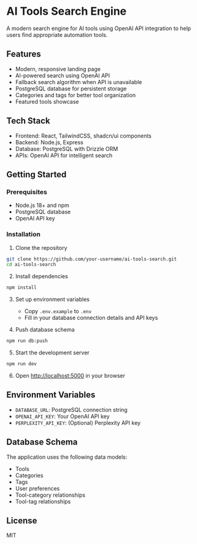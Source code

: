 # AI Tools Search Engine

A modern search engine for AI tools using OpenAI API integration to help users find appropriate automation tools.

## Features

- Modern, responsive landing page
- AI-powered search using OpenAI API
- Fallback search algorithm when API is unavailable
- PostgreSQL database for persistent storage
- Categories and tags for better tool organization
- Featured tools showcase

## Tech Stack

- Frontend: React, TailwindCSS, shadcn/ui components
- Backend: Node.js, Express
- Database: PostgreSQL with Drizzle ORM
- APIs: OpenAI API for intelligent search

## Getting Started

### Prerequisites

- Node.js 18+ and npm
- PostgreSQL database
- OpenAI API key

### Installation

1. Clone the repository
```bash
git clone https://github.com/your-username/ai-tools-search.git
cd ai-tools-search
```

2. Install dependencies
```bash
npm install
```

3. Set up environment variables
   - Copy `.env.example` to `.env`
   - Fill in your database connection details and API keys

4. Push database schema
```bash
npm run db:push
```

5. Start the development server
```bash
npm run dev
```

6. Open [http://localhost:5000](http://localhost:5000) in your browser

## Environment Variables

- `DATABASE_URL`: PostgreSQL connection string
- `OPENAI_API_KEY`: Your OpenAI API key
- `PERPLEXITY_API_KEY`: (Optional) Perplexity API key

## Database Schema

The application uses the following data models:
- Tools
- Categories
- Tags
- User preferences
- Tool-category relationships
- Tool-tag relationships

## License

MIT